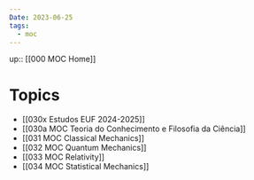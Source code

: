 ```yaml
---
Date: 2023-06-25
tags:
  - moc
---
```

up:: [[000 MOC Home]] 

# Topics
- [[030x Estudos EUF 2024-2025]]
- [[030a MOC Teoria do Conhecimento e Filosofia da Ciência]]
- [[031 MOC Classical Mechanics]]
- [[032 MOC Quantum Mechanics]]
- [[033 MOC Relativity]]
- [[034 MOC Statistical Mechanics]]